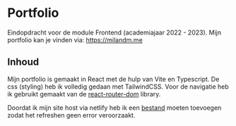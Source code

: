 # Portfolio

Eindopdracht voor de module Frontend (academiajaar 2022 - 2023). 
Mijn portfolio kan je vinden via: https://milandm.me

 ## Inhoud
 
 Mijn portfolio is gemaakt in React met de hulp van Vite en Typescript. De css (styling) heb ik volledig gedaan met TailwindCSS. Voor de navigatie heb ik gebruikt gemaakt van de [react-router-dom](https://www.npmjs.com/package/react-router-dom) library.
 
 Doordat ik mijn site host via netlify heb ik een [bestand](https://docs.netlify.com/configure-builds/file-based-configuration/) moeten toevoegen zodat het refreshen geen error veroorzaakt.
 
